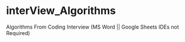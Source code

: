 # interView_Algorithms
Algorithms From Coding Interview (MS Word || Google Sheets IDEs not Required)
